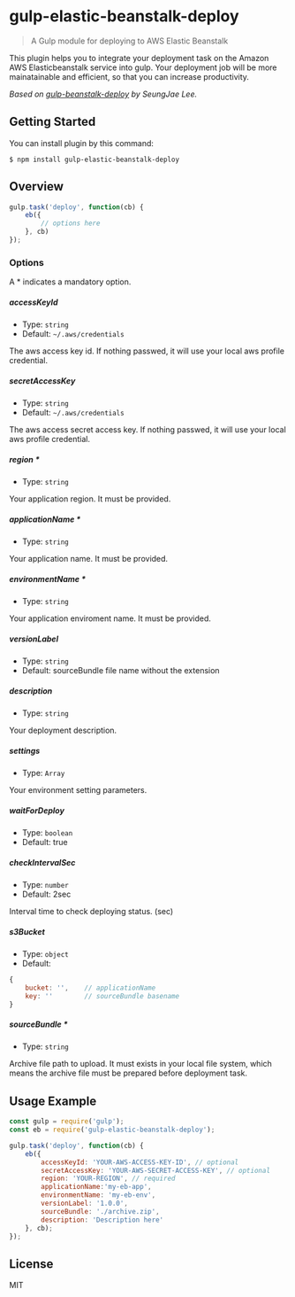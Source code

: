 gulp-elastic-beanstalk-deploy
=====

> A Gulp module for deploying to AWS Elastic Beanstalk

This plugin helps you to integrate your deployment task on the Amazon AWS Elasticbeanstalk service into gulp. Your deployment job will be more mainatainable and efficient, so that you can increase productivity.

_Based on [gulp-beanstalk-deploy](https://github.com/a0ly/gulp-beanstalk-deploy) by SeungJae Lee._

## Getting Started

You can install plugin by this command:

```shell
$ npm install gulp-elastic-beanstalk-deploy
```

## Overview

```javascript
gulp.task('deploy', function(cb) {
    eb({
        // options here
    }, cb)
});
```

### Options

A * indicates a mandatory option.

##### accessKeyId

* Type: `string`
* Default: `~/.aws/credentials`

The aws access key id. If nothing passwed, it will use your local aws profile credential.

##### secretAccessKey

* Type: `string`
* Default: `~/.aws/credentials`

The aws access secret access key. If nothing passwed, it will use your local aws profile credential.

##### region *
* Type: `string`

Your application region. It must be provided.

##### applicationName *
* Type: `string`

Your application name. It must be provided.

##### environmentName *
* Type: `string`

Your application enviroment name. It must be provided.

##### versionLabel
* Type: `string`
* Default: sourceBundle file name without the extension

##### description
* Type: `string`

Your deployment description.

##### settings
* Type: `Array`

Your environment setting parameters.

##### waitForDeploy
* Type: `boolean`
* Default: true

##### checkIntervalSec
* Type: `number`
* Default: 2sec

Interval time to check deploying status. (sec)

##### s3Bucket
* Type: `object`
* Default:
```javascript
{
    bucket: '',    // applicationName
    key: ''        // sourceBundle basename
}
```

##### sourceBundle *
* Type: `string`

Archive file path to upload. It must exists in your local file system, which means the archive file must be prepared before deployment task.

## Usage Example
``` javascript
const gulp = require('gulp');
const eb = require('gulp-elastic-beanstalk-deploy');

gulp.task('deploy', function(cb) {
    eb({
        accessKeyId: 'YOUR-AWS-ACCESS-KEY-ID', // optional
        secretAccessKey: 'YOUR-AWS-SECRET-ACCESS-KEY', // optional
        region: 'YOUR-REGION', // required
        applicationName:'my-eb-app',
        environmentName: 'my-eb-env',
        versionLabel: '1.0.0',
        sourceBundle: './archive.zip',
        description: 'Description here'
    }, cb);
});
```

## License
MIT
